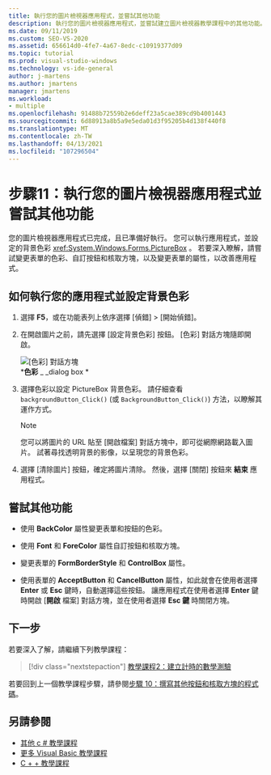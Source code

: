 ```yaml
---
title: 執行您的圖片檢視器應用程式，並嘗試其他功能
description: 執行您的圖片檢視器應用程式，並嘗試建立圖片檢視器教學課程中的其他功能。
ms.date: 09/11/2019
ms.custom: SEO-VS-2020
ms.assetid: 656614d0-4fe7-4a67-8edc-c10919377d09
ms.topic: tutorial
ms.prod: visual-studio-windows
ms.technology: vs-ide-general
author: j-martens
ms.author: jmartens
manager: jmartens
ms.workload:
- multiple
ms.openlocfilehash: 91488b72559b2e6deff23a5cae389cd9b4001443
ms.sourcegitcommit: 6d88913a8b5a9e5eda01d3f95205b4d138f440f8
ms.translationtype: MT
ms.contentlocale: zh-TW
ms.lasthandoff: 04/13/2021
ms.locfileid: "107296504"
---
```

# <a name="step-11-run-your-picture-viewer-app-and-try-other-features"></a>步驟11：執行您的圖片檢視器應用程式並嘗試其他功能

您的圖片檢視器應用程式已完成，且已準備好執行。 您可以執行應用程式，並設定的背景色彩 <xref:System.Windows.Forms.PictureBox> 。 若要深入瞭解，請嘗試變更表單的色彩、自訂按鈕和核取方塊，以及變更表單的屬性，以改善應用程式。

## <a name="how-to-run-your-app-and-set-the-background-color"></a>如何執行您的應用程式並設定背景色彩

1. 選擇 **F5**，或在功能表列上依序選擇 [偵錯] > [開始偵錯]。

1. 在開啟圖片之前，請先選擇 [設定背景色彩] 按鈕。 [色彩] 對話方塊隨即開啟。

     ![[色彩] 對話方塊](../ide/media/express_colordialog.png)<br/>
***色彩** _ _dialog box *

1. 選擇色彩以設定 PictureBox 背景色彩。 請仔細查看 `backgroundButton_Click()` (或 `BackgroundButton_Click()`) 方法，以瞭解其運作方式。

    > [!NOTE]
    > 您可以將圖片的 URL 貼至 [開啟檔案] 對話方塊中，即可從網際網路載入圖片。 試著尋找透明背景的影像，以呈現您的背景色彩。

1. 選擇 [清除圖片] 按鈕，確定將圖片清除。 然後，選擇 [關閉] 按鈕來 **結束** 應用程式。

## <a name="try-other-features"></a>嘗試其他功能

* 使用 **BackColor** 屬性變更表單和按鈕的色彩。

* 使用 **Font** 和 **ForeColor** 屬性自訂按鈕和核取方塊。

* 變更表單的 **FormBorderStyle** 和 **ControlBox** 屬性。

* 使用表單的 **AcceptButton** 和 **CancelButton** 屬性，如此就會在使用者選擇 **Enter** 或 **Esc** 鍵時，自動選擇這些按鈕。 讓應用程式在使用者選擇 **Enter** 鍵時開啟 [**開啟** 檔案] 對話方塊，並在使用者選擇 **Esc 鍵** 時關閉方塊。

## <a name="next-steps"></a>下一步

若要深入了解，請繼續下列教學課程：

> [!div class="nextstepaction"]
> [教學課程2：建立計時的數學測驗](../ide/tutorial-2-create-a-timed-math-quiz.md)

若要回到上一個教學課程步驟，請參閱[步驟 10：撰寫其他按鈕和核取方塊的程式碼](../ide/step-10-write-code-for-additional-buttons-and-a-check-box.md)。

## <a name="see-also"></a>另請參閱

* [其他 c # 教學課程](../get-started/csharp/index.yml)
* [更多 Visual Basic 教學課程](../get-started/visual-basic/index.yml)
* [C + + 教學課程](/cpp/get-started/tutorial-console-cpp)